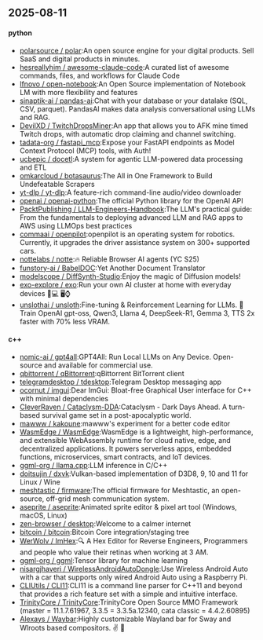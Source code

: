 ## 2025-08-11

#### python
* [polarsource / polar](https://github.com/polarsource/polar):An open source engine for your digital products. Sell SaaS and digital products in minutes.
* [hesreallyhim / awesome-claude-code](https://github.com/hesreallyhim/awesome-claude-code):A curated list of awesome commands, files, and workflows for Claude Code
* [lfnovo / open-notebook](https://github.com/lfnovo/open-notebook):An Open Source implementation of Notebook LM with more flexibility and features
* [sinaptik-ai / pandas-ai](https://github.com/sinaptik-ai/pandas-ai):Chat with your database or your datalake (SQL, CSV, parquet). PandasAI makes data analysis conversational using LLMs and RAG.
* [DevilXD / TwitchDropsMiner](https://github.com/DevilXD/TwitchDropsMiner):An app that allows you to AFK mine timed Twitch drops, with automatic drop claiming and channel switching.
* [tadata-org / fastapi_mcp](https://github.com/tadata-org/fastapi_mcp):Expose your FastAPI endpoints as Model Context Protocol (MCP) tools, with Auth!
* [ucbepic / docetl](https://github.com/ucbepic/docetl):A system for agentic LLM-powered data processing and ETL
* [omkarcloud / botasaurus](https://github.com/omkarcloud/botasaurus):The All in One Framework to Build Undefeatable Scrapers
* [yt-dlp / yt-dlp](https://github.com/yt-dlp/yt-dlp):A feature-rich command-line audio/video downloader
* [openai / openai-python](https://github.com/openai/openai-python):The official Python library for the OpenAI API
* [PacktPublishing / LLM-Engineers-Handbook](https://github.com/PacktPublishing/LLM-Engineers-Handbook):The LLM's practical guide: From the fundamentals to deploying advanced LLM and RAG apps to AWS using LLMOps best practices
* [commaai / openpilot](https://github.com/commaai/openpilot):openpilot is an operating system for robotics. Currently, it upgrades the driver assistance system on 300+ supported cars.
* [nottelabs / notte](https://github.com/nottelabs/notte):🔥 Reliable Browser AI agents (YC S25)
* [funstory-ai / BabelDOC](https://github.com/funstory-ai/BabelDOC):Yet Another Document Translator
* [modelscope / DiffSynth-Studio](https://github.com/modelscope/DiffSynth-Studio):Enjoy the magic of Diffusion models!
* [exo-explore / exo](https://github.com/exo-explore/exo):Run your own AI cluster at home with everyday devices 📱💻 🖥️⌚
* [unslothai / unsloth](https://github.com/unslothai/unsloth):Fine-tuning & Reinforcement Learning for LLMs. 🦥 Train OpenAI gpt-oss, Qwen3, Llama 4, DeepSeek-R1, Gemma 3, TTS 2x faster with 70% less VRAM.

#### c++
* [nomic-ai / gpt4all](https://github.com/nomic-ai/gpt4all):GPT4All: Run Local LLMs on Any Device. Open-source and available for commercial use.
* [qbittorrent / qBittorrent](https://github.com/qbittorrent/qBittorrent):qBittorrent BitTorrent client
* [telegramdesktop / tdesktop](https://github.com/telegramdesktop/tdesktop):Telegram Desktop messaging app
* [ocornut / imgui](https://github.com/ocornut/imgui):Dear ImGui: Bloat-free Graphical User interface for C++ with minimal dependencies
* [CleverRaven / Cataclysm-DDA](https://github.com/CleverRaven/Cataclysm-DDA):Cataclysm - Dark Days Ahead. A turn-based survival game set in a post-apocalyptic world.
* [mawww / kakoune](https://github.com/mawww/kakoune):mawww's experiment for a better code editor
* [WasmEdge / WasmEdge](https://github.com/WasmEdge/WasmEdge):WasmEdge is a lightweight, high-performance, and extensible WebAssembly runtime for cloud native, edge, and decentralized applications. It powers serverless apps, embedded functions, microservices, smart contracts, and IoT devices.
* [ggml-org / llama.cpp](https://github.com/ggml-org/llama.cpp):LLM inference in C/C++
* [doitsujin / dxvk](https://github.com/doitsujin/dxvk):Vulkan-based implementation of D3D8, 9, 10 and 11 for Linux / Wine
* [meshtastic / firmware](https://github.com/meshtastic/firmware):The official firmware for Meshtastic, an open-source, off-grid mesh communication system.
* [aseprite / aseprite](https://github.com/aseprite/aseprite):Animated sprite editor & pixel art tool (Windows, macOS, Linux)
* [zen-browser / desktop](https://github.com/zen-browser/desktop):Welcome to a calmer internet
* [bitcoin / bitcoin](https://github.com/bitcoin/bitcoin):Bitcoin Core integration/staging tree
* [WerWolv / ImHex](https://github.com/WerWolv/ImHex):🔍 A Hex Editor for Reverse Engineers, Programmers and people who value their retinas when working at 3 AM.
* [ggml-org / ggml](https://github.com/ggml-org/ggml):Tensor library for machine learning
* [nisargjhaveri / WirelessAndroidAutoDongle](https://github.com/nisargjhaveri/WirelessAndroidAutoDongle):Use Wireless Android Auto with a car that supports only wired Android Auto using a Raspberry Pi.
* [CLIUtils / CLI11](https://github.com/CLIUtils/CLI11):CLI11 is a command line parser for C++11 and beyond that provides a rich feature set with a simple and intuitive interface.
* [TrinityCore / TrinityCore](https://github.com/TrinityCore/TrinityCore):TrinityCore Open Source MMO Framework (master = 11.1.7.61967, 3.3.5 = 3.3.5a.12340, cata classic = 4.4.2.60895)
* [Alexays / Waybar](https://github.com/Alexays/Waybar):Highly customizable Wayland bar for Sway and Wlroots based compositors. ✌️ 🎉
